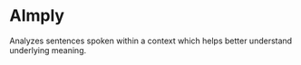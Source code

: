 # AImply

Analyzes sentences spoken within a context which helps better understand underlying meaning.

